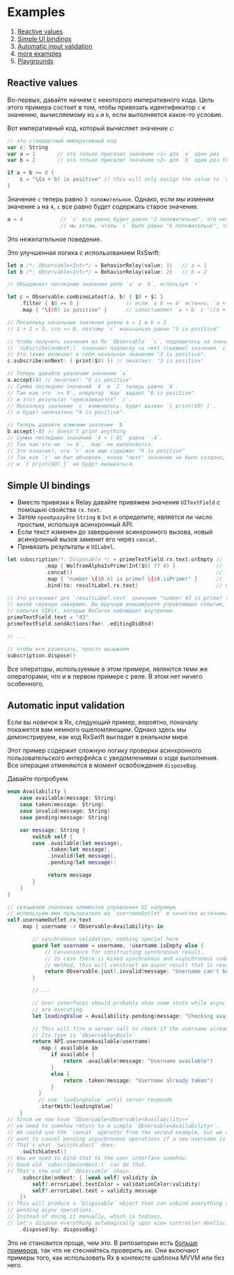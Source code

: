 Examples
========

1. [Reactive values](#reactive-values)
1. [Simple UI bindings](#simple-ui-bindings)
1. [Automatic input validation](#automatic-input-validation)
1. [more examples](../RxExample)
1. [Playgrounds](Playgrounds.md)

## Reactive values

Во-первых, давайте начнем с некоторого императивного кода.
Цель этого примера состоит в том, чтобы привязать идентификатор `c` к значению, вычисляемому из `a` и `b`, если выполняется какое-то условие.

Вот императивный код, который вычисляет значение `c`:

```swift
// это стандартный императивный код
var c: String
var a = 1       // это только присвоит значение «1» для `a` один раз
var b = 2       // это только присвоит значение «2» для `b` один раз this will only assign the value `2` to `b` once

if a + b >= 0 {
    c = "\(a + b) is positive" // this will only assign the value to `c` once
}
```

Значение `c` теперь равно `3 положительное`. Однако, если мы изменим значение `a` на `4`, `c` все равно будет содержать старое значение.


```swift
a = 4            // `c` все равно будет равно "3 положительно", что нехорошо
                 // мы хотим, чтобы `c` было равно "6 положительно", так как 4 + 2 = 6
```


Это нежелательное поведение.

Это улучшенная логика с использованием RxSwift:

```swift
let a /*: Observable<Int>*/ = BehaviorRelay(value: 1)   // a = 1
let b /*: Observable<Int>*/ = BehaviorRelay(value: 2)   // b = 2

// Объединяет последние значения реле `a` и `b`, используя `+`

let c = Observable.combineLatest(a, b) { $0 + $1 }
	.filter { $0 >= 0 }               // если `a b >= 0` истинно, `a + b` передается оператору карты                                  
	.map { "\($0) is positive" }      // сопоставляет `a + b` с "\(a + b) is positive" 

// Поскольку начальные значения равны a = 1 и b = 2
// 1 + 2 = 3, что >= 0, поэтому `c` изначально равно "3 is positive" 

// Чтобы получить значения из Rx `Observable` `c`, подпишитесь на значения из `c`.
// `subscribe(onNext:)` означает подписку на next (свежие) значения `c`.
// Это также включает в себя начальное значение "3 is positive".
c.subscribe(onNext: { print($0) }) // печатает: "3 is positive"

// Теперь давайте увеличим значение `a`
a.accept(4) // печатает: "6 is positive"
// Сумма последних значений `4` и `2` теперь равна `6`.
// Так как это `>= 0`, оператор `map` выдает "6 is positive"
// и этот результат "присваивается" `c`.
// Поскольку значение `c` изменилось, будет вызван `{ print($0) }`,
// и будет напечатано "6 is positive".

// Теперь давайте изменим значение `b`
b.accept(-8) // doesn't print anything
// Сумма последних значений `4 + (-8)` равна `-4`.
// Так как это не `>= 0`, `map` не выполняется.
// Это означает, что `c` все еще содержит "6 is positive"
// Так как `c` не был обновлен, новое "next" значение не было создано,
// и `{ print($0) }` не будут вызываться.
```

## Simple UI bindings

* Вместо привязки к Relay давайте привяжем значения `UITextField` с помощью свойства `rx.text`.
* Затем `преобразуйте` `String` в `Int` и определите, является ли число простым, используя асинхронный API.
* Если текст изменен до завершения асинхронного вызова, новый асинхронный вызов заменит его через `concat`.
* Привязать результаты к `UILabel`.

```swift
let subscription/*: Disposable */ = primeTextField.rx.text.orEmpty // тип Observable<String>
            .map { WolframAlphaIsPrime(Int($0) ?? 0) }             // тип Observable<Observable<Prime>>
            .concat()                                              // тип Observable<Prime>
            .map { "number \($0.n) is prime? \($0.isPrime)" }      // тип Observable<String>
            .bind(to: resultLabel.rx.text)                         // возвращаем Disposable, который можно использовать для отмены привязки всего

// Это установит для `resultLabel.text` значение "number 43 is prime? true" после
// вызов сервера завершен. Вы вручную инициируете управляющее событие, поскольку они
// события UIKit, которые RxCocoa наблюдает внутренне.
primeTextField.text = "43"
primeTextField.sendActions(for: .editingDidEnd)

// ...

// чтобы все развязать, просто вызываем 
subscription.dispose()
```

Все операторы, используемые в этом примере, являются теми же операторами, что и в первом примере с реле. В этом нет ничего особенного.

## Automatic input validation

Если вы новичок в Rx, следующий пример, вероятно, поначалу покажется вам немного ошеломляющим. Однако здесь мы демонстрируем, как код RxSwift выглядит в реальном мире.

Этот пример содержит сложную логику проверки асинхронного пользовательского интерфейса с уведомлениями о ходе выполнения.
Все операции отменяются в момент освобождения `disposeBag`.

Давайте попробуем.

```swift
enum Availability {
    case available(message: String)
    case taken(message: String)
    case invalid(message: String)
    case pending(message: String)

    var message: String {
        switch self {
        case .available(let message),
             .taken(let message),
             .invalid(let message),
             .pending(let message): 

             return message
        }
    }
}

// связываем значения элементов управления UI напрямую
// используем имя пользователя из `usernameOutlet` в качестве источника значений имени пользователя
self.usernameOutlet.rx.text
    .map { username -> Observable<Availability> in

        // synchronous validation, nothing special here
        guard let username = username, !username.isEmpty else {
            // Convenience for constructing synchronous result.
            // In case there is mixed synchronous and asynchronous code inside the same
            // method, this will construct an async result that is resolved immediately.
            return Observable.just(.invalid(message: "Username can't be empty."))
        }

        // ...

        // User interfaces should probably show some state while async operations
        // are executing.
        let loadingValue = Availability.pending(message: "Checking availability ...")

        // This will fire a server call to check if the username already exists.
        // Its type is `Observable<Bool>`
        return API.usernameAvailable(username)
          .map { available in
              if available {
                  return .available(message: "Username available")
              }
              else {
                  return .taken(message: "Username already taken")
              }
          }
          // use `loadingValue` until server responds
          .startWith(loadingValue)
    }
// Since we now have `Observable<Observable<Availability>>`
// we need to somehow return to a simple `Observable<Availability>`.
// We could use the `concat` operator from the second example, but we really
// want to cancel pending asynchronous operations if a new username is provided.
// That's what `switchLatest` does.
    .switchLatest()
// Now we need to bind that to the user interface somehow.
// Good old `subscribe(onNext:)` can do that.
// That's the end of `Observable` chain.
    .subscribe(onNext: { [weak self] validity in
        self?.errorLabel.textColor = validationColor(validity)
        self?.errorLabel.text = validity.message
    })
// This will produce a `Disposable` object that can unbind everything and cancel
// pending async operations.
// Instead of doing it manually, which is tedious,
// let's dispose everything automagically upon view controller dealloc.
    .disposed(by: disposeBag)
```

Это не становится проще, чем это. В репозитории есть [больше примеров](../RxExample), так что не стесняйтесь проверить их.
Они включают примеры того, как использовать Rx в контексте шаблона MVVM или без него.
